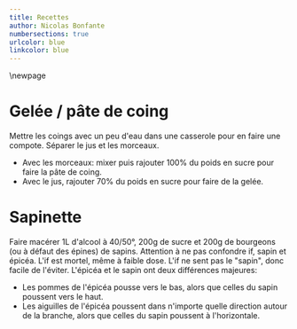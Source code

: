 ```yaml
---
title: Recettes
author: Nicolas Bonfante
numbersections: true
urlcolor: blue
linkcolor: blue
---
```

\newpage

# Gelée / pâte de coing
Mettre les coings avec un peu d'eau dans une casserole pour en faire une compote.
Séparer le jus et les morceaux. 

* Avec les morceaux: mixer puis rajouter 100% du poids en sucre pour faire la pâte de coing.
* Avec le jus, rajouter 70% du poids en sucre pour faire de la gelée.

# Sapinette
Faire macérer 1L d'alcool à 40/50°, 200g de sucre et 200g de bourgeons (ou à défaut des épines) de sapins.
Attention à ne pas confondre if, sapin et épicéa. L'if est mortel, même à faible dose. L'if ne sent pas le "sapin", donc facile de l'éviter. L'épicéa et le sapin ont deux différences majeures:

* Les pommes de l'épicéa pousse vers le bas, alors que celles du sapin poussent vers le haut.
* Les aiguilles de l'épicéa poussent dans n'importe quelle direction autour de la branche, alors que celles du sapin poussent à l'horizontale.